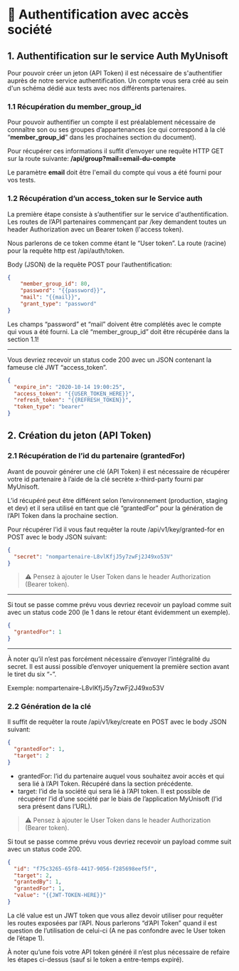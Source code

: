# 🔸 Authentification avec accès société

## 1. Authentification sur le service Auth MyUnisoft

Pour pouvoir créer un jeton (API Token) il est nécessaire de s'authentifier auprès de notre service authentification. Un compte vous sera créé au sein d'un schéma dédié aux tests avec nos différents partenaires.

### 1.1 Récupération du member_group_id
Pour pouvoir authentifier un compte il est préalablement nécessaire de connaître son ou ses groupes d’appartenances (ce qui correspond à la clé “**member_group_id**” dans les prochaines section du document).

Pour récupérer ces informations il suffit d’envoyer une requête HTTP GET sur la route suivante: **/api/group?mail=email-du-compte**

Le paramètre **email** doit être l'email du compte qui vous a été fourni pour vos tests.

### 1.2 Récupération d’un access_token sur le Service auth

La première étape consiste à s’authentifier sur le service d'authentification. Les routes de l’API partenaires commençant par /key demandent toutes un header Authorization avec un Bearer token (l'access token).

Nous parlerons de ce token comme étant le “User token”. La route (racine) pour la requête http est /api/auth/token.

Body (JSON) de la requête POST pour l’authentification:
```json
{
    "member_group_id": 80,
    "password": "{{password}}",
    "mail": "{{mail}}",
    "grant_type": "password"
}
```

Les champs “password” et “mail” doivent être complétés avec le compte qui vous a été fourni. La clé “member_group_id” doit être récupérée dans la section 1.1!

---

Vous devriez recevoir un status code 200 avec un JSON contenant la fameuse clé JWT “access_token”.
```json
{
  "expire_in": "2020-10-14 19:00:25",
  "access_token": "{{USER_TOKEN_HERE}}",
  "refresh_token": "{{REFRESH_TOKEN}}",
  "token_type": "bearer"
}
```

## 2. Création du jeton (API Token)

### 2.1 Récupération de l’id du partenaire (grantedFor)
Avant de pouvoir générer une clé (API Token) il est nécessaire de récupérer votre id partenaire à l’aide de la clé secrète x-third-party fourni par MyUnisoft.

L’id récupéré peut être différent selon l’environnement (production, staging et dev) et  il sera utilisé en tant que clé “grantedFor” pour la génération de l’API Token dans la prochaine section.

Pour récupérer l’id il vous faut requêter la route /api/v1/key/granted-for en POST avec le body JSON suivant:
```json
{
  "secret": "nompartenaire-L8vlKfjJ5y7zwFj2J49xo53V"
}
```

> ⚠️ Pensez à ajouter le User Token dans le header Authorization (Bearer token).

---

Si tout se passe comme  prévu vous devriez recevoir un payload comme suit avec un status code 200 (le 1 dans le retour étant évidemment un exemple). 
```json
{
  "grantedFor": 1
}
```

--- 

À noter qu’il n’est pas forcément nécessaire d’envoyer l’intégralité du secret. Il est aussi possible d’envoyer uniquement la première section avant le tiret du six “-”.

Exemple: nompartenaire-L8vlKfjJ5y7zwFj2J49xo53V

### 2.2 Génération de la clé

Il suffit de requêter la route /api/v1/key/create en POST avec le body JSON suivant:
```json
{
  "grantedFor": 1,
  "target": 2
}
```

- grantedFor: l’id du partenaire auquel vous souhaitez avoir accès et qui sera lié à l’API Token. Récupéré dans la section précédente.
- target: l’id de la société qui sera lié à l’API token. Il est possible de récupérer l’id d’une société par le biais de l’application MyUnisoft (l’id sera présent dans l’URL).

> ⚠️ Pensez à ajouter le User Token dans le header Authorization (Bearer token).

Si tout se passe comme  prévu vous devriez recevoir un payload comme suit avec un status code 200. 
```json
{
  "id": "f75c3265-65f8-4417-9056-f285698eef5f",
  "target": 2,
  "grantedBy": 1,
  "grantedFor": 1,
  "value": "{{JWT-TOKEN-HERE}}"
}
```

La clé value est un JWT token que vous allez devoir utiliser pour requêter les routes exposées par l’API. Nous parlerons “d’API Token” quand il est question de l’utilisation de celui-ci (A ne pas confondre avec le User token de l’étape 1).

À noter qu’une fois votre API token généré il n’est plus nécessaire de refaire les étapes ci-dessus (sauf si le token a entre-temps expiré).

